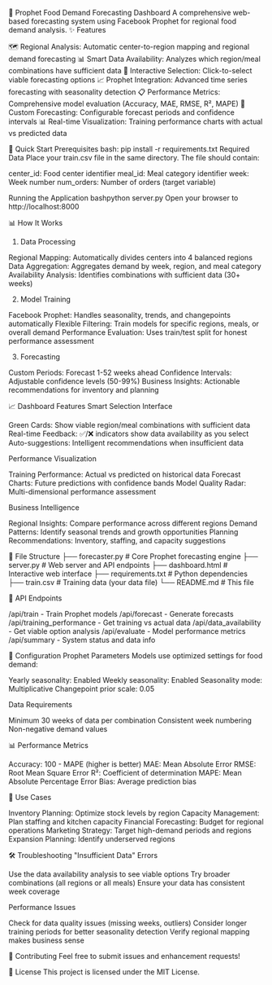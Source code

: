 🧠 Prophet Food Demand Forecasting Dashboard
A comprehensive web-based forecasting system using Facebook Prophet for regional food demand analysis.
✨ Features

🗺️ Regional Analysis: Automatic center-to-region mapping and regional demand forecasting
📊 Smart Data Availability: Analyzes which region/meal combinations have sufficient data
🎯 Interactive Selection: Click-to-select viable forecasting options
📈 Prophet Integration: Advanced time series forecasting with seasonality detection
📋 Performance Metrics: Comprehensive model evaluation (Accuracy, MAE, RMSE, R², MAPE)
🔮 Custom Forecasting: Configurable forecast periods and confidence intervals
📊 Real-time Visualization: Training performance charts with actual vs predicted data

🚀 Quick Start
Prerequisites
bash: pip install -r requirements.txt
Required Data
Place your train.csv file in the same directory. The file should contain:

center_id: Food center identifier
meal_id: Meal category identifier
week: Week number
num_orders: Number of orders (target variable)

Running the Application
bashpython server.py
Open your browser to http://localhost:8000

📊 How It Works
1. Data Processing

Regional Mapping: Automatically divides centers into 4 balanced regions
Data Aggregation: Aggregates demand by week, region, and meal category
Availability Analysis: Identifies combinations with sufficient data (30+ weeks)

2. Model Training

Facebook Prophet: Handles seasonality, trends, and changepoints automatically
Flexible Filtering: Train models for specific regions, meals, or overall demand
Performance Evaluation: Uses train/test split for honest performance assessment

3. Forecasting

Custom Periods: Forecast 1-52 weeks ahead
Confidence Intervals: Adjustable confidence levels (50-99%)
Business Insights: Actionable recommendations for inventory and planning

📈 Dashboard Features
Smart Selection Interface

Green Cards: Show viable region/meal combinations with sufficient data
Real-time Feedback: ✅/❌ indicators show data availability as you select
Auto-suggestions: Intelligent recommendations when insufficient data

Performance Visualization

Training Performance: Actual vs predicted on historical data
Forecast Charts: Future predictions with confidence bands
Model Quality Radar: Multi-dimensional performance assessment

Business Intelligence

Regional Insights: Compare performance across different regions
Demand Patterns: Identify seasonal trends and growth opportunities
Planning Recommendations: Inventory, staffing, and capacity suggestions

📁 File Structure
├── forecaster.py      # Core Prophet forecasting engine
├── server.py          # Web server and API endpoints
├── dashboard.html     # Interactive web interface
├── requirements.txt   # Python dependencies
├── train.csv         # Training data (your data file)
└── README.md         # This file

🎯 API Endpoints

/api/train - Train Prophet models
/api/forecast - Generate forecasts
/api/training_performance - Get training vs actual data
/api/data_availability - Get viable option analysis
/api/evaluate - Model performance metrics
/api/summary - System status and data info

🔧 Configuration
Prophet Parameters
Models use optimized settings for food demand:

Yearly seasonality: Enabled
Weekly seasonality: Enabled
Seasonality mode: Multiplicative
Changepoint prior scale: 0.05

Data Requirements

Minimum 30 weeks of data per combination
Consistent week numbering
Non-negative demand values

📊 Performance Metrics

Accuracy: 100 - MAPE (higher is better)
MAE: Mean Absolute Error
RMSE: Root Mean Square Error
R²: Coefficient of determination
MAPE: Mean Absolute Percentage Error
Bias: Average prediction bias

🎯 Use Cases

Inventory Planning: Optimize stock levels by region
Capacity Management: Plan staffing and kitchen capacity
Financial Forecasting: Budget for regional operations
Marketing Strategy: Target high-demand periods and regions
Expansion Planning: Identify underserved regions

🛠️ Troubleshooting
"Insufficient Data" Errors

Use the data availability analysis to see viable options
Try broader combinations (all regions or all meals)
Ensure your data has consistent week coverage

Performance Issues

Check for data quality issues (missing weeks, outliers)
Consider longer training periods for better seasonality detection
Verify regional mapping makes business sense

🤝 Contributing
Feel free to submit issues and enhancement requests!

📄 License
This project is licensed under the MIT License.